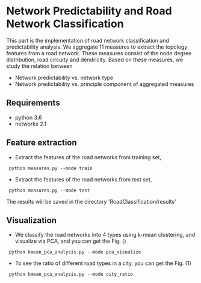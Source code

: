 # Network Predictability and Road Network Classification

This part is the implementation of road network classification and predictability analysis. We aggregate 11 measures to extract the topology features from a road network. These measures consist of the node degree distribution, road circuity and dendricity. Based on these measures, we study the relation between

* Network predictability vs. network type
* Network predictability vs. principle component of aggregated measures

## Requirements
* python 3.6
* networkx 2.1

## Feature extraction
* Extract the features of the road networks from training set,
```
 python measures.py --mode train
```
* Extract the features of the road networks from test set,
```
 python measures.py --mode test
```
The results will be saved in the directory 'RoadClassification/results'

## Visualization
* We classify the road networks into 4 types using k-mean clustering, and visualize via PCA, and you can get the Fig. ()
```
 python kmean_pca_analysis.py --mode pca_visualize
```
* To see the ratio of different road types in a city, you can get the Fig. (1)
```
 python kmean_pca_analysis.py --mode city_ratio
```
